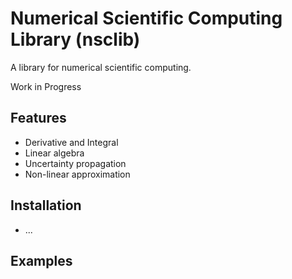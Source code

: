# Numerical Scientific Computing Library (nsclib)

A library for numerical scientific computing. 

Work in Progress

## Features
- Derivative and Integral
- Linear algebra
- Uncertainty propagation
- Non-linear approximation

## Installation
- ...

## Examples

